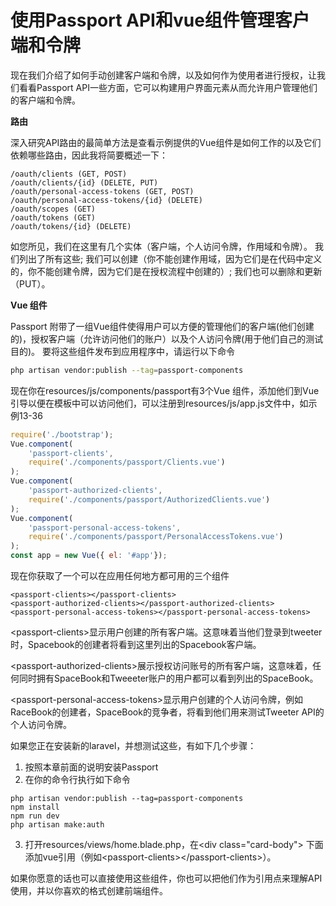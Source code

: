 # 使用Passport API和vue组件管理客户端和令牌

现在我们介绍了如何手动创建客户端和令牌，以及如何作为使用者进行授权，让我们看看Passport API一些方面，它可以构建用户界面元素从而允许用户管理他们的客户端和令牌。

**路由** 

深入研究API路由的最简单方法是查看示例提供的Vue组件是如何工作的以及它们依赖哪些路由，因此我将简要概述一下：

```text
/oauth/clients (GET, POST)
/oauth/clients/{id} (DELETE, PUT)
/oauth/personal-access-tokens (GET, POST)
/oauth/personal-access-tokens/{id} (DELETE)
/oauth/scopes (GET)
/oauth/tokens (GET)
/oauth/tokens/{id} (DELETE)
```

如您所见，我们在这里有几个实体（客户端，个人访问令牌，作用域和令牌）。 我们列出了所有这些; 我们可以创建（你不能创建作用域，因为它们是在代码中定义的，你不能创建令牌，因为它们是在授权流程中创建的）; 我们也可以删除和更新（PUT）。

**Vue 组件** 

Passport 附带了一组Vue组件使得用户可以方便的管理他们的客户端\(他们创建的\)，授权客户端（允许访问他们的账户）以及个人访问令牌\(用于他们自己的测试目的\)。 要将这些组件发布到应用程序中，请运行以下命令

```bash
php artisan vendor:publish --tag=passport-components
```

现在你在resources/js/components/passport有3个Vue 组件，添加他们到Vue 引导以便在模板中可以访问他们，可以注册到resources/js/app.js文件中，如示例13-36

```javascript
require('./bootstrap');
Vue.component(
    'passport-clients',
    require('./components/passport/Clients.vue')
);
Vue.component(
    'passport-authorized-clients',
    require('./components/passport/AuthorizedClients.vue')
);
Vue.component(
    'passport-personal-access-tokens',
    require('./components/passport/PersonalAccessTokens.vue')
);
const app = new Vue({ el: '#app'});
```

现在你获取了一个可以在应用任何地方都可用的三个组件

```markup
<passport-clients></passport-clients>
<passport-authorized-clients></passport-authorized-clients>
<passport-personal-access-tokens></passport-personal-access-tokens>
```

&lt;passport-clients&gt;显示用户创建的所有客户端。这意味着当他们登录到tweeter时，Spacebook的创建者将看到这里列出的Spacebook客户端。

&lt;passport-authorized-clients&gt;展示授权访问账号的所有客户端，这意味着，任何同时拥有SpaceBook和Tweeeter账户的用户都可以看到列出的SpaceBook。

&lt;passport-personal-access-tokens&gt;显示用户创建的个人访问令牌，例如RaceBook的创建者，SpaceBook的竞争者，将看到他们用来测试Tweeter API的个人访问令牌。

如果您正在安装新的laravel，并想测试这些，有如下几个步骤：

1. 按照本章前面的说明安装Passport
2. 在你的命令行执行如下命令

```text
php artisan vendor:publish --tag=passport-components
npm install
npm run dev
php artisan make:auth
```

   3. 打开resources/views/home.blade.php，在&lt;div class="card-body"&gt; 下面添加vue引用（例如&lt;passport-clients&gt;&lt;/passport-clients&gt;）。

如果你愿意的话也可以直接使用这些组件，你也可以把他们作为引用点来理解API使用，并以你喜欢的格式创建前端组件。




